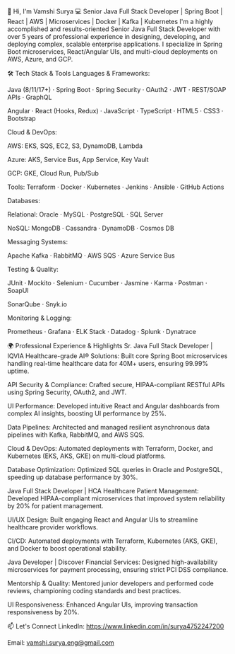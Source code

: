 👋 Hi, I'm Vamshi Surya
💻 Senior Java Full Stack Developer | Spring Boot | React | AWS | Microservices | Docker | Kafka | Kubernetes
I'm a highly accomplished and results-oriented Senior Java Full Stack Developer with over 5 years of professional experience in designing, developing, and deploying complex, scalable enterprise applications. I specialize in Spring Boot microservices, React/Angular UIs, and multi-cloud deployments on AWS, Azure, and GCP.

🛠️ Tech Stack & Tools
Languages & Frameworks:

Java (8/11/17+) · Spring Boot · Spring Security · OAuth2 · JWT · REST/SOAP APIs · GraphQL

Angular · React (Hooks, Redux) · JavaScript · TypeScript · HTML5 · CSS3 · Bootstrap

Cloud & DevOps:

AWS: EKS, SQS, EC2, S3, DynamoDB, Lambda

Azure: AKS, Service Bus, App Service, Key Vault

GCP: GKE, Cloud Run, Pub/Sub

Tools: Terraform · Docker · Kubernetes · Jenkins · Ansible · GitHub Actions

Databases:

Relational: Oracle · MySQL · PostgreSQL · SQL Server

NoSQL: MongoDB · Cassandra · DynamoDB · Cosmos DB

Messaging Systems:

Apache Kafka · RabbitMQ · AWS SQS · Azure Service Bus

Testing & Quality:

JUnit · Mockito · Selenium · Cucumber · Jasmine · Karma · Postman · SoapUI

SonarQube · Snyk.io

Monitoring & Logging:

Prometheus · Grafana · ELK Stack · Datadog · Splunk · Dynatrace

🌍 Professional Experience & Highlights
Sr. Java Full Stack Developer | IQVIA
Healthcare-grade AI® Solutions: Built core Spring Boot microservices handling real-time healthcare data for 40M+ users, ensuring 99.99% uptime.

API Security & Compliance: Crafted secure, HIPAA-compliant RESTful APIs using Spring Security, OAuth2, and JWT.

UI Performance: Developed intuitive React and Angular dashboards from complex AI insights, boosting UI performance by 25%.

Data Pipelines: Architected and managed resilient asynchronous data pipelines with Kafka, RabbitMQ, and AWS SQS.

Cloud & DevOps: Automated deployments with Terraform, Docker, and Kubernetes (EKS, AKS, GKE) on multi-cloud platforms.

Database Optimization: Optimized SQL queries in Oracle and PostgreSQL, speeding up database performance by 30%.

Java Full Stack Developer | HCA Healthcare
Patient Management: Developed HIPAA-compliant microservices that improved system reliability by 20% for patient management.

UI/UX Design: Built engaging React and Angular UIs to streamline healthcare provider workflows.

CI/CD: Automated deployments with Terraform, Kubernetes (AKS, GKE), and Docker to boost operational stability.

Java Developer | Discover
Financial Services: Designed high-availability microservices for payment processing, ensuring strict PCI DSS compliance.

Mentorship & Quality: Mentored junior developers and performed code reviews, championing coding standards and best practices.

UI Responsiveness: Enhanced Angular UIs, improving transaction responsiveness by 20%.

📫 Let's Connect
LinkedIn: https://www.linkedin.com/in/surya4752247200

Email: vamshi.surya.eng@gmail.com
